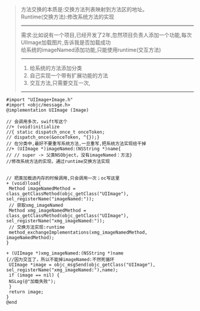 > 方法交换的本质是:交换方法列表映射到方法区的地址。  
> Runtime\(交换方法\):修改系统方法的实现
>
> ---
>
> 需求:比如说有一个项目,已经开发了2年,忽然项目负责人添加一个功能,每次UIImage加载图片,告诉我是否加载成功  
> 给系统的imageNamed添加功能,只能使用runtime\(交互方法\)
>
> ---
>
> 1. 给系统的方法添加分类
> 2. 自己实现一个带有扩展功能的方法
> 3. 交互方法,只需要交互一次,
>
> ---

```
#import "UIImage+Image.h"
#import <objc/message.h>
@implementation UIImage (Image)

// 会调用多次，swift写这个
//+ (void)initialize
//{ static dispatch_once_t onceToken;
// dispatch_once(&onceToken, ^{});}
// 在分类中,最好不要重写系统方法,一旦重写,把系统方法实现给干掉
//+ (UIImage *)imageNamed:(NSString *)name{
// // super -> 父类NSObject，没有imageNamed：方法}
//修改系统方法的实现，通过runtime交换方法实现


// 把类加载进内存的时候调用,只会调用一次；oc写这里
+ (void)load{
 Method imageNamedMethod = class_getClassMethod(objc_getClass("UIImage"), sel_registerName("imageNamed:"));
 // 获取xmg_imageNamed
 Method xmg_imageNamedMethod = class_getClassMethod(objc_getClass("UIImage"), sel_registerName("xmg_imageNamed:"));
 // 交换方法实现:runtime
 method_exchangeImplementations(xmg_imageNamedMethod, imageNamedMethod);
}

+ (UIImage *)xmg_imageNamed:(NSString *)name
{//因为交互了，所以不能掉imageNamed:不然死循环
 UIImage *image = objc_msgSend(objc_getClass("UIImage"), sel_registerName("xmg_imageNamed:"),name);
 if (image == nil) {
 NSLog(@"加载失败");
 }
 return image;
}
@end
```



